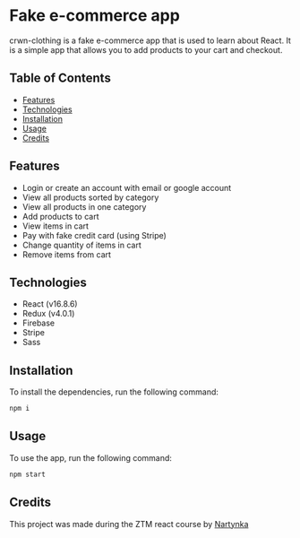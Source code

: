 # Fake e-commerce app 

crwn-clothing is a fake e-commerce app that is used to learn about React. It is a simple app that allows you to add products to your cart and checkout.

## Table of Contents

* [Features](#features)
* [Technologies](#technologies)
* [Installation](#installation)
* [Usage](#usage)
* [Credits](#credits)


## Features

- Login or create an account with email or google account
- View all products sorted by category
- View all products in one category
- Add products to cart
- View items in cart
- Pay with fake credit card (using Stripe)
- Change quantity of items in cart
- Remove items from cart

## Technologies

- React (v16.8.6)
- Redux (v4.0.1)
- Firebase
- Stripe
- Sass

## Installation

To install the dependencies, run the following command:

```bash
npm i
```

## Usage

To use the app, run the following command:

```bash
npm start
```

## Credits

This project was made during the ZTM react course by [Nartynka](https://www.github.com/nartynka)
